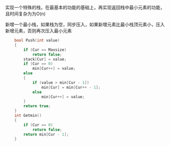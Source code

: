 实现一个特殊的栈，在最基本的功能的基础上，再实现返回栈中最小元素的功能，且时间复杂为为O(n)

新增一个最小栈，如果栈为空，同步压入，如果新增元素比最小栈顶元素小，压入新增元素，否则再次压入最小元素

```c++
	bool Push(int value)
	{
		if (Cur == Maxsize)
			return false;
		stack[Cur] = value;
		if (Cur == 0)
			min[Cur++] = value;
		else
		{
			if (value > min[Cur - 1])
				min[Cur] = min[Cur++ - 1];
			else
				min[Cur++] = value;
		}
		return true;
	}
	int Getmin()
	{
		if (Cur == 0)
			return false;
		return min[Cur - 1];
	}
```

